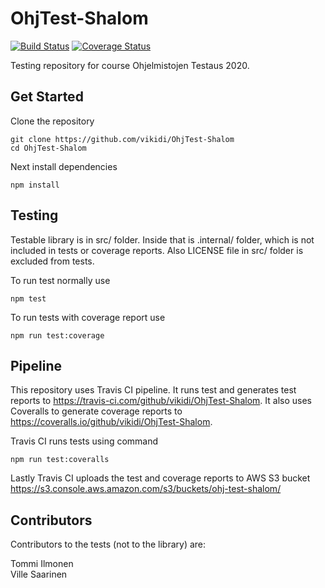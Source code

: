 # OhjTest-Shalom
[![Build Status](https://travis-ci.com/vikidi/OhjTest-Shalom.svg?branch=main)](https://travis-ci.com/vikidi/OhjTest-Shalom)
[![Coverage Status](https://coveralls.io/repos/github/vikidi/OhjTest-Shalom/badge.svg?branch=main)](https://coveralls.io/github/vikidi/OhjTest-Shalom?branch=main)

Testing repository for course Ohjelmistojen Testaus 2020.
## Get Started
Clone the repository
```
git clone https://github.com/vikidi/OhjTest-Shalom
cd OhjTest-Shalom
```
Next install dependencies
```
npm install
```
## Testing
Testable library is in src/ folder. Inside that is .internal/ folder, which is not included in tests or coverage reports. Also LICENSE file in src/ folder is excluded from tests.

To run test normally use
```
npm test
```
To run tests with coverage report use
```
npm run test:coverage
```
## Pipeline
This repository uses Travis CI pipeline. It runs test and generates test reports to https://travis-ci.com/github/vikidi/OhjTest-Shalom. It also uses Coveralls to generate coverage reports to https://coveralls.io/github/vikidi/OhjTest-Shalom.

Travis CI runs tests using command
```
npm run test:coveralls
```
Lastly Travis CI uploads the test and coverage reports to AWS S3 bucket https://s3.console.aws.amazon.com/s3/buckets/ohj-test-shalom/
## Contributors
Contributors to the tests (not to the library) are:

Tommi Ilmonen  
Ville Saarinen
